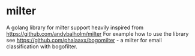 # milter
A golang library for milter support heavily inspired from https://github.com/andybalholm/milter
For example how to use the library see https://github.com/phalaaxx/bogomilter - a milter for email classification with bogofilter.
